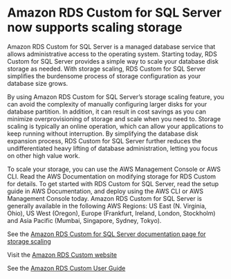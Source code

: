 # Amazon RDS Custom for SQL Server now supports scaling storage

Amazon RDS Custom for SQL Server is a managed database service that allows administrative access to the operating system. Starting today, RDS Custom for SQL Server provides a simple way to scale your database disk storage as needed. With storage scaling, RDS Custom for SQL Server simplifies the burdensome process of storage configuration as your database size grows.

By using Amazon RDS Custom for SQL Server’s storage scaling feature, you can avoid the complexity of manually configuring larger disks for your database partition. In addition, it can result in cost savings as you can minimize overprovisioning of storage and scale when you need to. Storage scaling is typically an online operation, which can allow your applications to keep running without interruption. By simplifying the database disk expansion process, RDS Custom for SQL Server further reduces the undifferentiated heavy lifting of database administration, letting you focus on other high value work.

To scale your storage, you can use the AWS Management Console or AWS CLI. Read the AWS Documentation on modifying storage for RDS Custom for details. To get started with RDS Custom for SQL Server, read the setup guide in AWS Documentation, and deploy using the AWS CLI or AWS Management Console today. Amazon RDS Custom for SQL Server is generally available in the following AWS Regions: US East (N. Virginia, Ohio), US West (Oregon), Europe (Frankfurt, Ireland, London, Stockholm) and Asia Pacific (Mumbai, Singapore, Sydney, Tokyo).

See the [Amazon RDS Custom for SQL Server documentation page for storage scaling](https://docs.aws.amazon.com/AmazonRDS/latest/UserGuide/custom-managing-sqlserver.html#custom-managing-sqlserver.storage-modify)

Visit the [Amazon RDS Custom website](https://aws.amazon.com/rds/custom/)

See the [Amazon RDS Custom User Guide](https://docs.aws.amazon.com/AmazonRDS/latest/UserGuide/rds-custom.html)